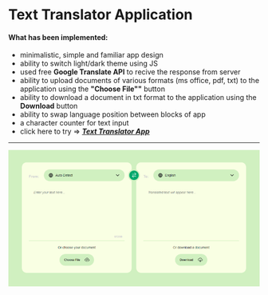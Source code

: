 # Text Translator Application

#### What has been implemented:

- minimalistic, simple and familiar app design
- ability to switch light/dark theme using JS
- used free **Google Translate API** to recive the response from server
- ability to upload documents of various formats (ms office, pdf, txt) to the application using the **"Choose File""** button
- ability to download a document in txt format to the application using the **Download** button
- ability to swap language position between blocks of app
- a character counter for text input
- click here to try => [_**Text Translator App**_](https://bakna2t.github.io/translator/)

---

[![Translator](./images/translator.png)](https://bakna2t.github.io/translator/)

